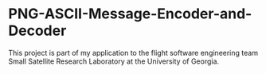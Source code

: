 # PNG-ASCII-Message-Encoder-and-Decoder
This project is part of my application to the flight software engineering team Small Satellite Research Laboratory at the University of Georgia.
